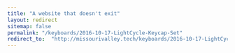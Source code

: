 ```yaml
---
title: "A website that doesn't exit"
layout: redirect
sitemap: false
permalink: "/keyboards/2016-10-17-LightCycle-Keycap-Set"
redirect_to:  "http://missourivalley.tech/keyboards/2016-10-17-LightCycle-Keycap-Set"
---
```

